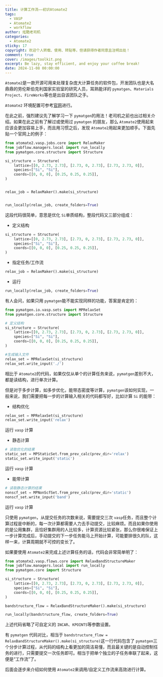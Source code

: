 ```yaml
---
title: 计算工作流——初识Atomate2
tags:
  - VASP
  - Atomate2
  - workflow
author: 炫酷老司机
categories:
  - Atomate2
sticky: 17
copyright: 欢迎个人转载、使用、转贴等，但请获得作者同意且注明出处！
comment: true
cover: /images/toolkit.png
excerpt: Be lazy, stay efficient, and enjoy your coffee break!
date: 2024-11-08 00:00:00
---
```


`Atomate2` ​是一款开源可用来处理复杂庞大计算任务的软件包，开发团队也是大名鼎鼎的劳伦斯伯克利国家实验室的研究人员，耳熟能详的 `pymatgen`​、`Materials Project`​、`FireWorks` ​等也是出自该团队之手。

`Atomate2` ​环境配置可参考[官网](https://materialsproject.github.io/atomate2/user/install.html)进行。

在此之前，强烈建议先了解学习一下 `pymatgen` ​的用法！老司机之前也出过相关介绍。如果在此之前有了解过或使用过 `pymatgen` ​的朋友，那么 `Atomate2` ​使用起来应该会更加容易上手，而且用习惯之后，发现 `Atomate2` ​用起来更加顺手。下面先贴一个官网上的例子：

```python
from atomate2.vasp.jobs.core import RelaxMaker
from jobflow.managers.local import run_locally
from pymatgen.core.structure import Structure

si_structure = Structure(
    lattice=[[0, 2.73, 2.73], [2.73, 0, 2.73], [2.73, 2.73, 0]],
    species=["Si", "Si"],
    coords=[[0, 0, 0], [0.25, 0.25, 0.25]],
)


relax_job = RelaxMaker().make(si_structure)


run_locally(relax_job, create_folders=True)
```

这段代码很简单，意思是优化 `Si` ​单质结构，整段代码又三部分组成：

* 定义结构

```python
si_structure = Structure(
    lattice=[[0, 2.73, 2.73], [2.73, 0, 2.73], [2.73, 2.73, 0]],
    species=["Si", "Si"],
    coords=[[0, 0, 0], [0.25, 0.25, 0.25]],
)
```

* 指定任务/工作流

```python
relax_job = RelaxMaker().make(si_structure)
```

* 运行

```python
run_locally(relax_job, create_folders=True)
```

有人会问，如果只用 `pymatgen` ​能不能实现同样的功能，答案是肯定的：

```python
from pymatgen.io.vasp.sets import MPRelaxSet
from pymatgen.core.structure import Structure

# 定义结构
si_structure = Structure(
    lattice=[[0, 2.73, 2.73], [2.73, 0, 2.73], [2.73, 2.73, 0]],
    species=["Si", "Si"],
    coords=[[0, 0, 0], [0.25, 0.25, 0.25]],
)

#生成输入文件
relax_set = MPRelaxSet(si_structure)
relax_set.write_input('./')
```

相比于 `Atomate2` ​的代码，如果仅仅从单个的计算任务来说，`pymatgen` ​差别不大，都是读结构，进行单次计算。

但是对于多步计算，如多步优化，能带态密度等计算，`pymatgen` ​该如何实现，一般来说，我们需要把每一步的计算输入相关的代码都写好，比如计算 `Si` ​的能带：

* 结构优化

```python
relax_set = MPRelaxSet(si_structure)
relax_set.write_input('relax')
```

运行 `vasp` ​计算

* 静态计算

```python
# 读取优化的结果
static_set = MPStaticSet.from_prev_calc(prev_dir='relax')
static_set.write_input('static')
```

运行 `vasp` ​计算

* 能带计算

```python
# 读取静态计算的结果
nonscf_set = MPNonScfSet.from_prev_calc(prev_dir='static')
nonscf_set.write_input('band')
```

运行 `vasp` ​计算

只使用 `pymatgen`​，从提交任务的次数来说，需要提交三次 `vasp` ​任务，而且整个计算过程是中断的，每一次计算都需要人力去手动提交，比较麻烦。而且如果你使用的是公用集群，且恰好集群用的人比较多，计算资源比较紧张，那么你很难保证上一步计算完成后，手动提交的下一步任务能马上开始计算，可能要排很久的队，这样一来，计算周期就不可控的变长了。

如果要使用 `Atomate2` ​来完成上述计算任务的话，代码会非常简单明了：

```python
from atomate2.vasp.flows.core import RelaxBandStructureMaker
from jobflow.managers.local import run_locally
from pymatgen.core import Structure

si_structure = Structure(
    lattice=[[0, 2.73, 2.73], [2.73, 0, 2.73], [2.73, 2.73, 0]],
    species=["Si", "Si"],
    coords=[[0, 0, 0], [0.25, 0.25, 0.25]],
)

bandstructure_flow = RelaxBandStructureMaker().make(si_structure)

run_locally(bandstructure_flow, create_folders=True)
```

上述代码省略了可自定义的 `INCAR`​、`KPOINTS` ​等参数设置。

有 `pymatgen` ​代码对比，相当于 `bandstructure_flow = RelaxBandStructureMaker().make(si_structure)` ​这一行代码包含了 `pymatgen` ​三个分步计算过程，从代码的结构上看更加的简洁易懂，而且最关键的是自动控制任务的进行，只需要提交一次任务即可。相当于把单个独立的子任务串联了起来，这便是“工作流”了。

后面会逐步来介绍如何使用 `Atomate2` ​来调用/自定义工作流来高效进行计算。

‍
